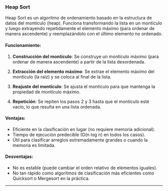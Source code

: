
### Heap Sort

Heap Sort es un algoritmo de ordenamiento basado en la estructura de datos del montículo (heap). Funciona transformando la lista en un montículo y luego extrayendo repetidamente el elemento máximo (para ordenar de manera ascendente) y reemplazándolo con el último elemento no ordenado.

#### Funcionamiento:

1. **Construcción del montículo**: Se construye un montículo máximo (para ordenar de manera ascendente) a partir de la lista desordenada.
    
2. **Extracción del elemento máximo**: Se extrae el elemento máximo del montículo (la raíz) y se coloca al final de la lista.
    
3. **Reajuste del montículo**: Se ajusta el montículo para que mantenga la propiedad de montículo máximo.
    
4. **Repetición**: Se repiten los pasos 2 y 3 hasta que el montículo esté vacío, lo que resulta en una lista ordenada.
    

#### Ventajas:

- Eficiente en la clasificación en lugar (no requiere memoria adicional).
- Tiempo de ejecución predecible (O(n log n) en todos los casos).
- Útil para clasificar arreglos extremadamente grandes o cuando la memoria es limitada.

#### Desventajas:

- No es estable (puede cambiar el orden relativo de elementos iguales).
- No tan rápido como algoritmos de clasificación más eficientes como Quicksort o Mergesort en la práctica.
---
